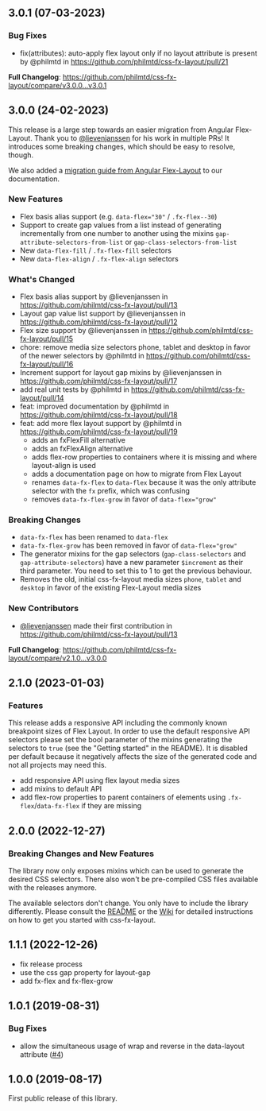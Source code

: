 ## 3.0.1 (07-03-2023)

### Bug Fixes

* fix(attributes): auto-apply flex layout only if no layout attribute is present by @philmtd in https://github.com/philmtd/css-fx-layout/pull/21

**Full Changelog**: https://github.com/philmtd/css-fx-layout/compare/v3.0.0...v3.0.1

## 3.0.0 (24-02-2023)

This release is a large step towards an easier migration from Angular Flex-Layout. Thank you to [@lievenjanssen](https://github.com/lievenjanssen) for his work in multiple PRs!
It introduces some breaking changes, which should be easy to resolve, though.

We also added a [migration guide from Angular Flex-Layout](https://philmtd.github.io/css-fx-layout/docs/flex-layout-migration) to our documentation.

### New Features

* Flex basis alias support (e.g. `data-flex="30"` / `.fx-flex--30`)
* Support to create gap values from a list instead of generating incrementally from one number to another using the mixins `gap-attribute-selectors-from-list` or `gap-class-selectors-from-list` 
* New `data-flex-fill` / `.fx-flex-fill` selectors
* New `data-flex-align` / `.fx-flex-align` selectors

### What's Changed

* Flex basis alias support by @lievenjanssen in https://github.com/philmtd/css-fx-layout/pull/13
* Layout gap value list support by @lievenjanssen in https://github.com/philmtd/css-fx-layout/pull/12
* Flex size support by @lievenjanssen in https://github.com/philmtd/css-fx-layout/pull/15
* chore: remove media size selectors phone, tablet and desktop in favor of the newer selectors by @philmtd in https://github.com/philmtd/css-fx-layout/pull/16
* Increment support for layout gap mixins by @lievenjanssen in https://github.com/philmtd/css-fx-layout/pull/17
* add real unit tests by @philmtd in https://github.com/philmtd/css-fx-layout/pull/14
* feat: improved documentation by @philmtd in https://github.com/philmtd/css-fx-layout/pull/18
* feat: add more flex layout support by @philmtd in https://github.com/philmtd/css-fx-layout/pull/19
    * adds an fxFlexFill alternative
    * adds an fxFlexAlign alternative
    * adds flex-row properties to containers where it is missing and where layout-align is used
    * adds a documentation page on how to migrate from Flex Layout
    * renames `data-fx-flex` to `data-flex` because it was the only attribute selector with the `fx` prefix, which was confusing
    * removes `data-fx-flex-grow` in favor of `data-flex="grow"`

### Breaking Changes

* `data-fx-flex` has been renamed to `data-flex`
* `data-fx-flex-grow` has been removed in favor of `data-flex="grow"`
* The generator mixins for the gap selectors (`gap-class-selectors` and `gap-attribute-selectors`) have a new parameter `$increment` as their third parameter.
  You need to set this to 1 to get the previous behaviour.
* Removes the old, initial css-fx-layout media sizes `phone`, `tablet` and `desktop` in favor of the existing Flex-Layout media sizes

### New Contributors

* [@lievenjanssen](https://github.com/lievenjanssen) made their first contribution in https://github.com/philmtd/css-fx-layout/pull/13

**Full Changelog**: https://github.com/philmtd/css-fx-layout/compare/v2.1.0...v3.0.0

## 2.1.0 (2023-01-03)

### Features

This release adds a responsive API including the commonly known breakpoint sizes of Flex Layout.
In order to use the default responsive API selectors please set the bool parameter of the mixins generating the selectors to `true` (see the "Getting started"
in the README). It is disabled per default because it negatively affects the size of the generated code and not all projects
may need this.

* add responsive API using flex layout media sizes
* add mixins to default API
* add flex-row properties to parent containers of elements using `.fx-flex`/`data-fx-flex` if they are missing

## 2.0.0 (2022-12-27)

### Breaking Changes and New Features

The library now only exposes mixins which can be used to generate the desired CSS selectors.
There also won't be pre-compiled CSS files available with the releases anymore.

The available selectors don't change. You only have to include the library differently. Please
consult the [README](./README.md) or the [Wiki](https://github.com/philmtd/css-fx-layout/wiki) for detailed instructions on how to get you
started with css-fx-layout.

## 1.1.1 (2022-12-26)

* fix release process
* use the css gap property for layout-gap
* add fx-flex and fx-flex-grow

## 1.0.1 (2019-08-31)

### Bug Fixes

* allow the simultaneous usage of wrap and reverse in the data-layout attribute ([#4](https://github.com/philmtd/css-fx-layout/pull/4))

## 1.0.0 (2019-08-17)

First public release of this library.
